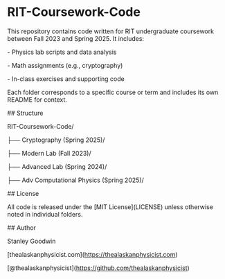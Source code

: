 # RIT-Coursework-Code

This repository contains code written for RIT undergraduate coursework between Fall 2023 and Spring 2025. It includes:



\- Physics lab scripts and data analysis

\- Math assignments (e.g., cryptography)

\- In-class exercises and supporting code



Each folder corresponds to a specific course or term and includes its own README for context.



\## Structure



RIT-Coursework-Code/

├── Cryptography (Spring 2025)/

├── Modern Lab (Fall 2023)/

├── Advanced Lab (Spring 2024)/

├── Adv Computational Physics (Spring 2025)/



\## License



All code is released under the \[MIT License](LICENSE) unless otherwise noted in individual folders.



\## Author



Stanley Goodwin  

\[thealaskanphysicist.com](https://thealaskanphysicist.com)  

\[@thealaskanphysicist](https://github.com/thealaskanphysicist)

